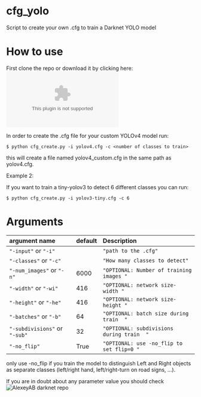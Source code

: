 # cfg_yolo

Script to create your own .cfg to train a Darknet YOLO model


# How to use

First clone the repo or download it by clicking here:  ![click](https://github.com/xaerincl/cfg_yolo/archive/refs/heads/main.zip)


In order to create the .cfg file for your custom YOLOv4 model run:
```
$ python cfg_create.py -i yolov4.cfg -c <number of classes to train> 
```

this will create a file named yolov4_custom.cfg in the same path as yolov4.cfg.


Example 2:

If you want to train a tiny-yolov3 to detect 6 different classes you can run:
```
$ python cfg_create.py -i yolov3-tiny.cfg -c 6
```


Arguments
=========



| argument name                    | default                 |    Description                           |           
|:---------------------------------|:------------------------|:-----------------------------------------|
| `"-input"`  or  `"-i"`           |                         | `"path to the .cfg"`                     |      
| `"-classes"`  or  `"-c"`         |                         | `"How many classes to detect"`           |      
| `"-num_images"`  or  `"-n"`      |   6000                  | `"OPTIONAL: Number of training images "` |     
| `"-width"`  or  `"-wi"`          |   416                   | `"OPTIONAL: network size- width "`       |     
| `"-height"`  or  `"-he"`         |   416                   | `"OPTIONAL: network size- height "`      |     
| `"-batches"`  or  `"-b"`         |   64                    | `"OPTIONAL: batch size during train  "`  |  
| `"-subdivisions"`  or  `"-sub"`  |   32                    | `"OPTIONAL: subdivisions during train  "`| 
| `"-no_flip"`                     |   True                  | `"OPTIONAL: use -no_flip to set flip=0 "`|   

only use -no_flip if you train the model to distinguish Left and Right objects as separate classes (left/right hand, left/right-turn on road signs, ...).

If you are in doubt about any parameter value you should check ![AlexeyAB darknet repo](https://github.com/AlexeyAB/darknet)

